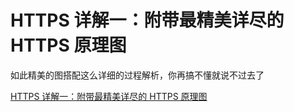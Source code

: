 # HTTPS 详解一：附带最精美详尽的 HTTPS 原理图

如此精美的图搭配这么详细的过程解析，你再搞不懂就说不过去了

[HTTPS 详解一：附带最精美详尽的 HTTPS 原理图](https://segmentfault.com/a/1190000021494676)
